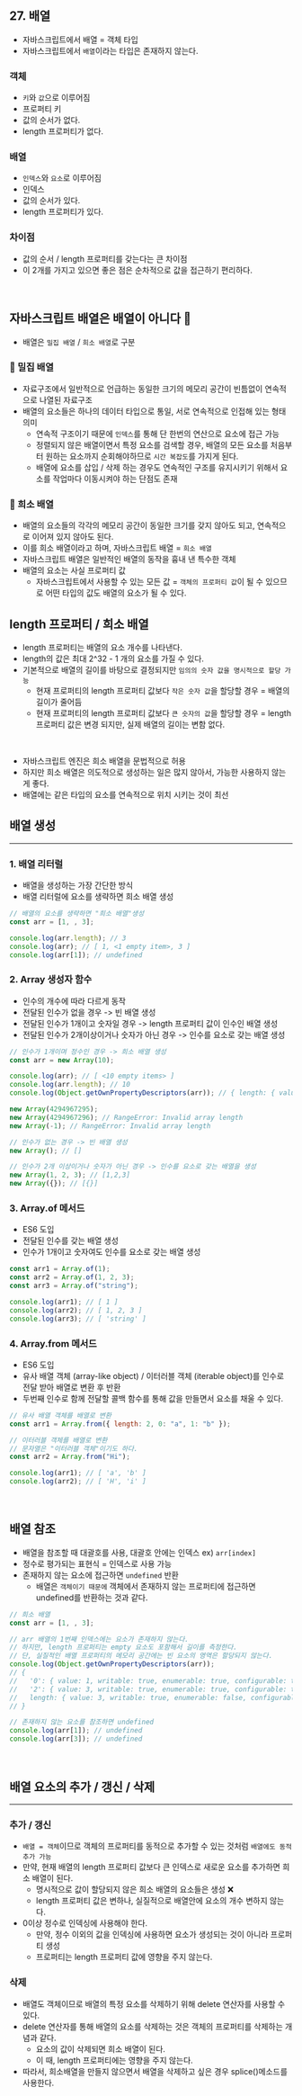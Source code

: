 ## 27. 배열

- 자바스크립트에서 배열 = 객체 타입
- 자바스크립트에서 `배열`이라는 타입은 존재하지 않는다.

### 객체

- `키`와 `값`으로 이루어짐
- 프로퍼티 키
- 값의 순서가 없다.
- length 프로퍼티가 없다.

### 배열

- `인덱스`와 `요소`로 이루어짐
- 인덱스
- 값의 순서가 있다.
- length 프로퍼티가 있다.

### 차이점

- 값의 순서 / length 프로퍼티를 갖는다는 큰 차이점
- 이 2개를 가지고 있으면 좋은 점은 순차적으로 값을 접근하기 편리하다.

<br />

## 자바스크립트 배열은 배열이 아니다 👀

- 배열은 `밀집 배열` / `희소 배열`로 구분

### 📍 밀집 배열

- 자료구조에서 일반적으로 언급하는 동일한 크기의 메모리 공간이 빈틈없이 연속적으로 나열된 자료구조
- 배열의 요소들은 하나의 데이터 타입으로 통일, 서로 연속적으로 인접해 있는 형태 의미
  - 연속적 구조이기 때문에 `인덱스`를 통해 단 한번의 연산으로 요소에 접근 가능
  - 정렬되지 않은 배열이면서 특정 요소를 검색할 경우, 배열의 모든 요소를 처음부터 원하는 요소까지 순회해야하므로 `시간 복잡도`를 가지게 된다.
  - 배열에 요소를 삽입 / 삭제 하는 경우도 연속적인 구조를 유지시키기 위해서 요소를 작업마다 이동시켜야 하는 단점도 존재

### 📍 희소 배열

- 배열의 요소들의 각각의 메모리 공간이 동일한 크기를 갖지 않아도 되고, 연속적으로 이어져 있지 않아도 된다.
- 이를 희소 배열이라고 하며, 자바스크립트 배열 = `희소 배열`
- 자바스크립트 배열은 일반적인 배열의 동작을 흉내 낸 특수한 객체
- 배열의 요소는 사실 프로퍼티 값
  - 자바스크립트에서 사용할 수 있는 모든 값 = `객체의 프로퍼티 값`이 될 수 있으므로 어떤 타입의 값도 배열의 요소가 될 수 있다.

## length 프로퍼티 / 희소 배열

- length 프로퍼티는 배열의 요소 개수를 나타낸다.
- length의 값은 최대 2^32 - 1 개의 요소를 가질 수 있다.
- 기본적으로 배열의 길이를 바탕으로 결정되지만 `임의의 숫자 값을 명시적으로 할당 가능`
  - 현재 프로퍼티의 length 프로퍼티 값보다 `작은 숫자 값`을 할당할 경우 = 배열의 길이가 줄어듬
  - 현재 프로퍼티의 length 프로퍼티 값보다 `큰 숫자의 값`을 할당할 경우 = length 프로퍼티 값은 변경 되지만, 실제 배열의 길이는 변함 없다.

<br />

- 자바스크립트 엔진은 희소 배열을 문법적으로 허용
- 하지만 희소 배열은 의도적으로 생성하는 일은 많지 않아서, 가능한 사용하지 않는게 좋다.
- 배열에는 같은 타입의 요소를 연속적으로 위치 시키는 것이 최선

## 배열 생성

---

### 1. 배열 리터럴

- 배열을 생성하는 가장 간단한 방식
- 배열 리터럴에 요소를 생략하면 희소 배열 생성

```javascript
// 배열의 요소를 생략하면 "희소 배열"생성
const arr = [1, , 3];

console.log(arr.length); // 3
console.log(arr); // [ 1, <1 empty item>, 3 ]
console.log(arr[1]); // undefined
```

### 2. Array 생성자 함수

- 인수의 개수에 따라 다르게 동작
- 전달된 인수가 없을 경우 -> 빈 배열 생성
- 전달된 인수가 1개이고 숫자일 경우 -> length 프로퍼티 값이 인수인 배열 생성
- 전달된 인수가 2개이상이거나 숫자가 아닌 경우 -> 인수를 요소로 갖는 배열 생성

```javascript
// 인수가 1개이며 정수인 경우 -> 희소 배열 생성
const arr = new Array(10);

console.log(arr); // [ <10 empty items> ]
console.log(arr.length); // 10
console.log(Object.getOwnPropertyDescriptors(arr)); // { length: { value: 10, writable: true, enumerable: false, configurable: false } }

new Array(4294967295);
new Array(4294967296); // RangeError: Invalid array length
new Array(-1); // RangeError: Invalid array length

// 인수가 없는 경우 -> 빈 배열 생성
new Array(); // []

// 인수가 2개 이상이거나 숫자가 아닌 경우 -> 인수를 요소로 갖는 배열을 생성
new Array(1, 2, 3); // [1,2,3]
new Array({}); // [{}]
```

### 3. Array.of 메서드

- ES6 도입
- 전달된 인수를 갖는 배열 생성
- 인수가 1개이고 숫자여도 인수를 요소로 갖는 배열 생성

```javascript
const arr1 = Array.of(1);
const arr2 = Array.of(1, 2, 3);
const arr3 = Array.of("string");

console.log(arr1); // [ 1 ]
console.log(arr2); // [ 1, 2, 3 ]
console.log(arr3); // [ 'string' ]
```

### 4. Array.from 메서드

- ES6 도입
- 유사 배열 객체 (array-like object) / 이터러블 객체 (iterable object)를 인수로 전달 받아 배열로 변환 후 반환
- 두번째 인수로 함께 전달할 콜백 함수를 통해 값을 만들면서 요소를 채울 수 있다.

```javascript
// 유사 배열 객체를 배열로 변환
const arr1 = Array.from({ length: 2, 0: "a", 1: "b" });

// 이터러블 객체를 배열로 변환
// 문자열은 "이터러블 객체"이기도 하다.
const arr2 = Array.from("Hi");

console.log(arr1); // [ 'a', 'b' ]
console.log(arr2); // [ 'H', 'i' ]
```

<br />

## 배열 참조

- 배열을 참조할 때 대괄호를 사용, 대괄호 안에는 인덱스 ex) `arr[index]`
- 정수로 평가되는 표현식 = 인덱스로 사용 가능
- 존재하지 않는 요소에 접근하면 `undefined` 반환
  - 배열은 `객체이기 때문에` 객체에서 존재하지 않는 프로퍼티에 접근하면 undefined를 반환하는 것과 같다.

```javascript
// 희소 배열
const arr = [1, , 3];

// arr 배열의 1번째 인덱스에는 요소가 존재하지 않는다.
// 하지만, length 프로퍼티는 empty 요소도 포함해서 길이를 측정한다.
// 단, 실질적인 배열 프로퍼티의 메모리 공간에는 빈 요소의 영역은 할당되지 않는다.
console.log(Object.getOwnPropertyDescriptors(arr));
// {
//   '0': { value: 1, writable: true, enumerable: true, configurable: true },
//   '2': { value: 3, writable: true, enumerable: true, configurable: true },
//   length: { value: 3, writable: true, enumerable: false, configurable: false }
// }

// 존재하지 않는 요소를 참조하면 undefined
console.log(arr[1]); // undefined
console.log(arr[3]); // undefined
```

<br />

## 배열 요소의 추가 / 갱신 / 삭제

---

### 추가 / 갱신

- `배열 = 객체`이므로 객체의 프로퍼티를 동적으로 추가할 수 있는 것처럼 `배열에도 동적 추가 가능`
- 만약, 현재 배열의 length 프로퍼티 값보다 큰 인덱스로 새로운 요소를 추가하면 희소 배열이 된다.
  - 명시적으로 값이 할당되지 않은 희소 배열의 요소들은 생성 ❌
  - length 프로퍼티 값은 변하나, 실질적으로 배열안에 요소의 개수 변하지 않는다.
- 0이상 정수로 인덱싱에 사용해야 한다.
  - 만약, 정수 이외의 값을 인덱싱에 사용하면 요소가 생성되는 것이 아니라 프로퍼티 생성
  - 프로퍼티는 length 프로퍼티 값에 영향을 주지 않는다.

### 삭제

- 배열도 객체이므로 배열의 특정 요소를 삭제하기 위해 delete 연산자를 사용할 수 있다.
- delete 연산자를 통해 배열의 요소를 삭제하는 것은 객체의 프로퍼티를 삭제하는 개념과 같다.
  - 요소의 값이 삭제되면 희소 배열이 된다.
  - 이 때, length 프로퍼티에는 영향을 주지 않는다.
- 따라서, 희소배열을 만들지 않으면서 배열을 삭제하고 싶은 경우 splice()메소드를 사용한다.
